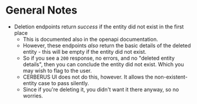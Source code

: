 # General Notes

- Deletion endpoints return *success* if the entity did not exist in the first place
  - This is documented also in the openapi documentation.
  - However, these endpoints *also* return the basic details of the deleted entity - this will be empty if the entity did not exist.
  - So if you see a `200` response, no errors, and no "deleted entity details", then you can conclude the entity did not exist. Which you may wish to flag to the user.
  - CERBERUS UI does not do this, however. It allows the non-existent-entity case to pass silently.
  - Since if you're deleting it, you didn't want it there anyway, so no worries.